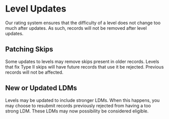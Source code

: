 # Level Updates

Our rating system ensures that the difficulty of a level does not change too much after updates. As such, records will not be removed after level updates.

## Patching Skips

Some updates to levels may remove skips present in older records. Levels that fix Type II skips will have future records that use it be rejected. Previous records will not be affected.

## New or Updated LDMs

Levels may be updated to include stronger LDMs. When this happens, you may choose to resubmit records previously rejected from having a too strong LDM. These LDMs may now possibility be considered eligible.
